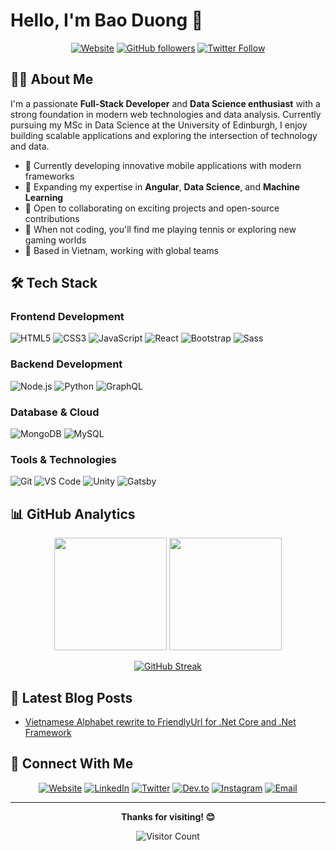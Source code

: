 # Hello, I'm Bao Duong 👋

<div align="center">
  
[![Website](https://img.shields.io/website?label=Portfolio&style=for-the-badge&url=https%3A%2F%2Fbaoduong.vercel.app&color=0891b2&labelColor=1c1917)](https://baoduong.vercel.app)
[![GitHub followers](https://img.shields.io/github/followers/baoduong-dev?label=Followers&style=for-the-badge&color=0891b2&labelColor=1c1917)](https://github.com/baoduong-dev)
[![Twitter Follow](https://img.shields.io/twitter/follow/baoduong_dev?color=1DA1F2&logo=twitter&style=for-the-badge&labelColor=1c1917)](https://twitter.com/baoduong_dev)

</div>

## 👨‍💻 About Me

I'm a passionate **Full-Stack Developer** and **Data Science enthusiast** with a strong foundation in modern web technologies and data analysis. Currently pursuing my MSc in Data Science at the University of Edinburgh, I enjoy building scalable applications and exploring the intersection of technology and data.

- 🔭 Currently developing innovative mobile applications with modern frameworks
- 🌱 Expanding my expertise in **Angular**, **Data Science**, and **Machine Learning**
- 👯 Open to collaborating on exciting projects and open-source contributions
- 🎾 When not coding, you'll find me playing tennis or exploring new gaming worlds
- 📍 Based in Vietnam, working with global teams

## 🛠️ Tech Stack

### Frontend Development
![HTML5](https://img.shields.io/badge/HTML5-E34F26?style=for-the-badge&logo=html5&logoColor=white)
![CSS3](https://img.shields.io/badge/CSS3-1572B6?style=for-the-badge&logo=css3&logoColor=white)
![JavaScript](https://img.shields.io/badge/JavaScript-F7DF1E?style=for-the-badge&logo=javascript&logoColor=black)
![React](https://img.shields.io/badge/React-20232A?style=for-the-badge&logo=react&logoColor=61DAFB)
![Bootstrap](https://img.shields.io/badge/Bootstrap-563D7C?style=for-the-badge&logo=bootstrap&logoColor=white)
![Sass](https://img.shields.io/badge/Sass-CC6699?style=for-the-badge&logo=sass&logoColor=white)

### Backend Development
![Node.js](https://img.shields.io/badge/Node.js-43853D?style=for-the-badge&logo=node.js&logoColor=white)
![Python](https://img.shields.io/badge/Python-3776AB?style=for-the-badge&logo=python&logoColor=white)
![GraphQL](https://img.shields.io/badge/GraphQL-E10098?style=for-the-badge&logo=graphql&logoColor=white)

### Database & Cloud
![MongoDB](https://img.shields.io/badge/MongoDB-4EA94B?style=for-the-badge&logo=mongodb&logoColor=white)
![MySQL](https://img.shields.io/badge/MySQL-00000F?style=for-the-badge&logo=mysql&logoColor=white)

### Tools & Technologies
![Git](https://img.shields.io/badge/Git-F05032?style=for-the-badge&logo=git&logoColor=white)
![VS Code](https://img.shields.io/badge/VS_Code-007ACC?style=for-the-badge&logo=visual-studio-code&logoColor=white)
![Unity](https://img.shields.io/badge/Unity-100000?style=for-the-badge&logo=unity&logoColor=white)
![Gatsby](https://img.shields.io/badge/Gatsby-663399?style=for-the-badge&logo=gatsby&logoColor=white)

## 📊 GitHub Analytics

<div align="center">
  
<img height="180em" src="https://github-readme-stats.vercel.app/api?username=baoduong-dev&show_icons=true&theme=tokyonight&include_all_commits=true&count_private=true"/>
<img height="180em" src="https://github-readme-stats.vercel.app/api/top-langs/?username=baoduong-dev&layout=compact&langs_count=8&theme=tokyonight&hide=php"/>

</div>

<div align="center">
  
[![GitHub Streak](https://streak-stats.demolab.com/?user=baoduong-dev&theme=tokyonight)](https://git.io/streak-stats)

</div>

## 📝 Latest Blog Posts

<!-- BLOG-POST-LIST:START -->
- [Vietnamese Alphabet rewrite to FriendlyUrl for .Net Core and .Net Framework](https://dev.to/baoduongdev/vietnamese-alphabet-rewrite-to-friendlyurl-for-net-core-and-net-framework-3fio)
<!-- BLOG-POST-LIST:END -->

## 🤝 Connect With Me

<div align="center">

[![Website](https://img.shields.io/badge/Portfolio-FF5722?style=for-the-badge&logo=google-chrome&logoColor=white)](https://baoduong.work)
[![LinkedIn](https://img.shields.io/badge/LinkedIn-0077B5?style=for-the-badge&logo=linkedin&logoColor=white)](https://linkedin.com/in/baoduong)
[![Twitter](https://img.shields.io/badge/Twitter-1DA1F2?style=for-the-badge&logo=twitter&logoColor=white)](https://twitter.com/baoduong_dev)
[![Dev.to](https://img.shields.io/badge/Dev.to-0A0A0A?style=for-the-badge&logo=dev.to&logoColor=white)](https://dev.to/baoduongdev)
[![Instagram](https://img.shields.io/badge/Instagram-E4405F?style=for-the-badge&logo=instagram&logoColor=white)](https://www.instagram.com/duongthuanbao)
[![Email](https://img.shields.io/badge/Email-D14836?style=for-the-badge&logo=gmail&logoColor=white)](mailto:duongthuanbao@gmail.com)

</div>

---

<div align="center">
  
**Thanks for visiting! 😊**

![Visitor Count](https://visitor-badge.laobi.icu/badge?page_id=baoduong-dev.baoduong-dev&style=flat-square&color=0088cc)

</div>
